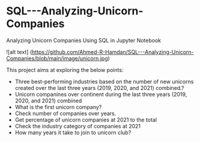 # SQL---Analyzing-Unicorn-Companies
Analyzing Unicorn Companies Using SQL in Jupyter Notebook

![alt text] (https://github.com/Ahmed-R-Hamdan/SQL---Analyzing-Unicorn-Companies/blob/main/image/unicorn.jpg)

This project aims at exploring the below points:


- Three best-performing industries based on the number of new unicorns created over the last three years (2019, 2020, and 2021) combined.?
- Unicorn companines over continent during the last three years (2019, 2020, and 2021) combined
- What is the first unicorn company?
- Check number of companies over years.
- Get percentage of unicorn companies at 2021 to the total
- Check the industry category of companies at 2021
- How many years it take to join to unicorn club?
